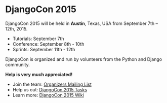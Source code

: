 DjangoCon 2015
==============

DjangoCon 2015 will be held in **Austin**, Texas, USA from September 7th – 12th, 2015.

- Tutorials: September 7th
- Conference: September 8th - 10th
- Sprints: September 11th - 12th

DjangoCon is organized and run by volunteers from the Python and Django community.

**Help is very much appreciated!**

- Join the team: [Organizers Mailing List](https://groups.google.com/forum/#!forum/djangocon-organizers)
- Help us out: [DjangoCon 2015 Tasks](https://github.com/djangocon/djangocon-us-docs/issues)
- Learn more: [DjangoCon 2015 Wiki](https://github.com/djangocon/djangocon-us-docs/wiki)
